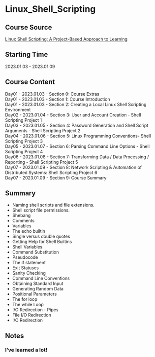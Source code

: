 # Linux_Shell_Scripting
## Course Source
[Linux Shell Scripting: A Project-Based Approach to Learning](https://www.udemy.com/course/linux-shell-scripting-projects/)

## Starting Time
2023.01.03 - 2023.01.09

## Course Content
Day01 - 2023.01.03 - Section 0: Course Extras  
Day01 - 2023.01.03 - Section 1: Course Introduction  
Day01 - 2023.01.03 - Section 2: Creating a Local Linux Shell Scripting Environment  
Day02 - 2023.01.04 - Section 3: User and Account Creation - Shell Scripting Project 1  
Day03 - 2023.01.05 - Section 4: Password Generation and Shell Script Arguments - Shell Scripting Project 2  
Day04 - 2023.01.06 - Section 5: Linux Programming Conventions- Shell Scripting Project 3  
Day05 - 2023.01.07 - Section 6: Parsing Command Line Options - Shell Scripting Project 4  
Day06 - 2023.01.08 - Section 7: Transforming Data / Data Processing / Reporting - Shell Scripting Project 5  
Day07 - 2023.01.09 - Section 8: Network Scripting & Automation of Distributed Systems: Shell Scripting Project 6  
Day07 - 2023.01.09 - Section 9: Course Summary  

## Summary
+ Naming shell scripts and file extensions.
+ Shell script file permissions.
+ Shebang
+ Comments
+ Variables
+ The echo builtin
+ Single versus double quotes
+ Getting Help for Shell Builtins
+ Shell Variables
+ Command Substitution
+ Pseudocode
+ The if statement
+ Exit Statuses
+ Sanity Checking
+ Command Line Conventions
+ Obtaining Standard Input
+ Generating Random Data
+ Positional Parameters
+ The for loop
+ The while Loop
+ I/O Redirection - Pipes
+ File I/O Redirection
+ I/O Redirection

## Notes
### I’ve learned a lot!



